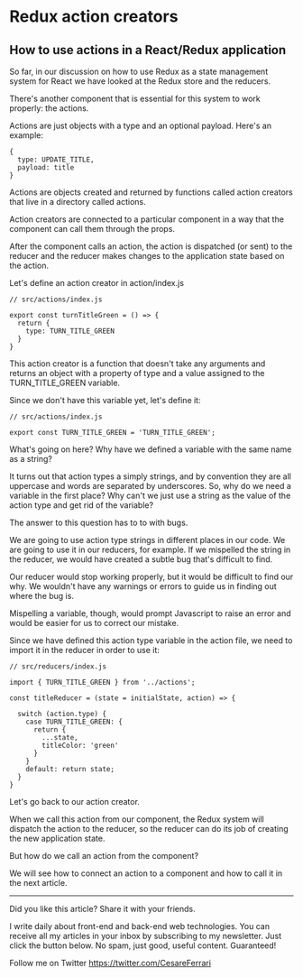 # Redux action creators
## How to use actions in a React/Redux application


So far, in our discussion on how to use Redux as a state management system for React we have looked at the Redux store and the reducers.

There's another component that is essential for this system to work properly: the actions.

Actions are just objects with a type and an optional payload. Here's an example:

```
{
  type: UPDATE_TITLE,
  payload: title
}
```

Actions are objects created and returned by functions called action creators that live in a directory called actions.

Action creators are connected to a particular component in a way that the component can call them through the props.

After the component calls an action, the action is dispatched (or sent) to the reducer and the reducer makes changes to the application state based on the action.

Let's define an action creator in action/index.js

```
// src/actions/index.js

export const turnTitleGreen = () => {
  return {
    type: TURN_TITLE_GREEN
  }
}
```

This action creator is a function that doesn't take any arguments and returns an object with a property of type and a value assigned to the TURN_TITLE_GREEN variable.

Since we don't have this variable yet, let's define it:

```
// src/actions/index.js

export const TURN_TITLE_GREEN = 'TURN_TITLE_GREEN';
```

What's going on here? Why have we defined a variable with the same name as a string?

It turns out that action types a simply strings, and by convention they are all uppercase and words are separated by underscores.
So, why do we need a variable in the first place? Why can't we just use a string as the value of the action type and get rid of the variable?

The answer to this question has to to with bugs.

We are going to use action type strings in different places in our code. We are going to use it in our reducers, for example. If we mispelled the string in the reducer, we would have created a subtle bug that's difficult to find.

Our reducer would stop working properly, but it would be difficult to find our why.  We wouldn't have any warnings or errors to guide us in finding out where the bug is.

Mispelling a variable, though, would prompt Javascript to raise an error and would be easier for us to correct our mistake.

Since we have defined this action type variable in the action file, we need to import it in the reducer in order to use it:

```
// src/reducers/index.js

import { TURN_TITLE_GREEN } from '../actions';

const titleReducer = (state = initialState, action) => {

  switch (action.type) {
    case TURN_TITLE_GREEN: {
      return {
        ...state,
        titleColor: 'green'
      }
    }
    default: return state;
  }
}

```

Let's go back to our action creator.

When we call this action from our component, the Redux system will dispatch the action to the reducer, so the reducer can do its job of creating the new application state.

But how do we call an action from the component?

We will see how to connect an action to a component and how to call it in the next article.

---

Did you like this article?  Share it with your friends. 

I write daily about front-end and back-end web technologies. 
You can receive all my articles in your inbox by subscribing to my newsletter. Just click the button below. No spam, just good, useful content. Guaranteed!

Follow me on Twitter
https://twitter.com/CesareFerrari
